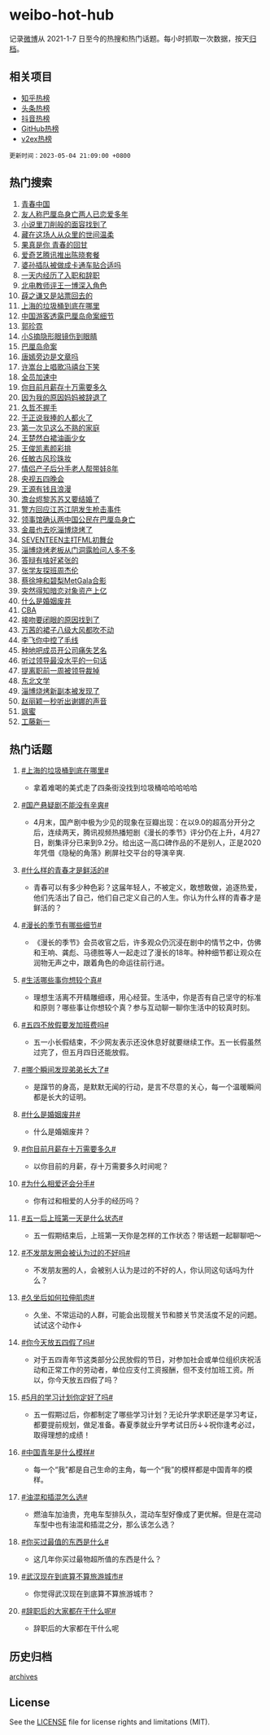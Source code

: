 # weibo-hot-hub

记录[微博](https://www.weibo.com)从 2021-1-7 日至今的热搜和热门话题。每小时抓取一次数据，按天[归档](archives)。

## 相关项目

- [知乎热榜](https://github.com/lonnyzhang423/zhihu-hot-hub)
- [头条热榜](https://github.com/lonnyzhang423/toutiao-hot-hub)
- [抖音热榜](https://github.com/lonnyzhang423/douyin-hot-hub)
- [GitHub热榜](https://github.com/lonnyzhang423/github-hot-hub)
- [v2ex热榜](https://github.com/lonnyzhang423/v2ex-hot-hub)


`更新时间：2023-05-04 21:09:00 +0800`

## 热门搜索

1. [青春中国](https://m.weibo.cn/search?containerid=100103type%3D1%26t%3D10%26q%3D%23%E9%9D%92%E6%98%A5%E4%B8%AD%E5%9B%BD%23&stream_entry_id=51&isnewpage=1&extparam=seat%3D1%26pos%3D0%26dgr%3D0%26filter_type%3Drealtimehot%26stream_entry_id%3D51%26c_type%3D51%26cate%3D10103%26display_time%3D1683205737%26pre_seqid%3D1683205737702032420119&luicode=10000011&lfid=106003type%253D25%2526t%253D3%2526disable_hot%253D1%2526filter_type%253Drealtimehot)
1. [友人称巴厘岛身亡两人已恋爱多年](https://m.weibo.cn/search?containerid=100103type%3D1%26t%3D10%26q%3D%23%E5%8F%8B%E4%BA%BA%E7%A7%B0%E5%B7%B4%E5%8E%98%E5%B2%9B%E8%BA%AB%E4%BA%A1%E4%B8%A4%E4%BA%BA%E5%B7%B2%E6%81%8B%E7%88%B1%E5%A4%9A%E5%B9%B4%23&stream_entry_id=31&isnewpage=1&extparam=seat%3D1%26c_type%3D31%26band_rank%3D1%26lcate%3D5001%26cate%3D5001%26flag%3D1%26realpos%3D1%26q%3D%2523%25E5%258F%258B%25E4%25BA%25BA%25E7%25A7%25B0%25E5%25B7%25B4%25E5%258E%2598%25E5%25B2%259B%25E8%25BA%25AB%25E4%25BA%25A1%25E4%25B8%25A4%25E4%25BA%25BA%25E5%25B7%25B2%25E6%2581%258B%25E7%2588%25B1%25E5%25A4%259A%25E5%25B9%25B4%2523%26dgr%3D0%26filter_type%3Drealtimehot%26stream_entry_id%3D31%26pos%3D0%26display_time%3D1683205737%26pre_seqid%3D1683205737702032420119&luicode=10000011&lfid=106003type%253D25%2526t%253D3%2526disable_hot%253D1%2526filter_type%253Drealtimehot)
1. [小说里刀削般的面容找到了](https://m.weibo.cn/search?containerid=100103type%3D1%26t%3D10%26q%3D%23%E5%B0%8F%E8%AF%B4%E9%87%8C%E5%88%80%E5%89%8A%E8%88%AC%E7%9A%84%E9%9D%A2%E5%AE%B9%E6%89%BE%E5%88%B0%E4%BA%86%23&stream_entry_id=31&isnewpage=1&extparam=seat%3D1%26c_type%3D31%26band_rank%3D2%26lcate%3D5001%26cate%3D5001%26flag%3D2%26realpos%3D2%26q%3D%2523%25E5%25B0%258F%25E8%25AF%25B4%25E9%2587%258C%25E5%2588%2580%25E5%2589%258A%25E8%2588%25AC%25E7%259A%2584%25E9%259D%25A2%25E5%25AE%25B9%25E6%2589%25BE%25E5%2588%25B0%25E4%25BA%2586%2523%26dgr%3D0%26filter_type%3Drealtimehot%26stream_entry_id%3D31%26pos%3D1%26display_time%3D1683205737%26pre_seqid%3D1683205737702032420119&luicode=10000011&lfid=106003type%253D25%2526t%253D3%2526disable_hot%253D1%2526filter_type%253Drealtimehot)
1. [藏在这场人从众里的世间温柔](https://m.weibo.cn/search?containerid=100103type%3D1%26t%3D10%26q%3D%23%E8%97%8F%E5%9C%A8%E8%BF%99%E5%9C%BA%E4%BA%BA%E4%BB%8E%E4%BC%97%E9%87%8C%E7%9A%84%E4%B8%96%E9%97%B4%E6%B8%A9%E6%9F%94%23&stream_entry_id=31&isnewpage=1&extparam=seat%3D1%26c_type%3D31%26band_rank%3D3%26lcate%3D5001%26cate%3D5001%26flag%3D1%26realpos%3D3%26q%3D%2523%25E8%2597%258F%25E5%259C%25A8%25E8%25BF%2599%25E5%259C%25BA%25E4%25BA%25BA%25E4%25BB%258E%25E4%25BC%2597%25E9%2587%258C%25E7%259A%2584%25E4%25B8%2596%25E9%2597%25B4%25E6%25B8%25A9%25E6%259F%2594%2523%26dgr%3D0%26filter_type%3Drealtimehot%26stream_entry_id%3D31%26pos%3D2%26display_time%3D1683205737%26pre_seqid%3D1683205737702032420119&luicode=10000011&lfid=106003type%253D25%2526t%253D3%2526disable_hot%253D1%2526filter_type%253Drealtimehot)
1. [果真是你 青春的回甘](https://m.weibo.cn/search?containerid=100103type%3D1%26t%3D10%26q%3D%23%E6%9E%9C%E7%9C%9F%E6%98%AF%E4%BD%A0+%E9%9D%92%E6%98%A5%E7%9A%84%E5%9B%9E%E7%94%98%23&stream_entry_id=31&isnewpage=1&extparam=seat%3D1%26c_type%3D31%26band_rank%3D4%26lcate%3D5001%26cate%3D5001%26topic_ad%3D1%26adid%3D188211%26q%3D%2523%25E6%259E%259C%25E7%259C%259F%25E6%2598%25AF%25E4%25BD%25A0%2520%25E9%259D%2592%25E6%2598%25A5%25E7%259A%2584%25E5%259B%259E%25E7%2594%2598%2523%26dgr%3D0%26filter_type%3Drealtimehot%26stream_entry_id%3D31%26pos%3D3%26display_time%3D1683205737%26pre_seqid%3D1683205737702032420119&luicode=10000011&lfid=106003type%253D25%2526t%253D3%2526disable_hot%253D1%2526filter_type%253Drealtimehot)
1. [爱奇艺腾讯推出陈晓套餐](https://m.weibo.cn/search?containerid=100103type%3D1%26t%3D10%26q%3D%23%E7%88%B1%E5%A5%87%E8%89%BA%E8%85%BE%E8%AE%AF%E6%8E%A8%E5%87%BA%E9%99%88%E6%99%93%E5%A5%97%E9%A4%90%23&stream_entry_id=31&isnewpage=1&extparam=seat%3D1%26c_type%3D31%26band_rank%3D4%26lcate%3D5001%26cate%3D5001%26flag%3D1%26realpos%3D4%26q%3D%2523%25E7%2588%25B1%25E5%25A5%2587%25E8%2589%25BA%25E8%2585%25BE%25E8%25AE%25AF%25E6%258E%25A8%25E5%2587%25BA%25E9%2599%2588%25E6%2599%2593%25E5%25A5%2597%25E9%25A4%2590%2523%26dgr%3D0%26filter_type%3Drealtimehot%26stream_entry_id%3D31%26pos%3D4%26display_time%3D1683205737%26pre_seqid%3D1683205737702032420119&luicode=10000011&lfid=106003type%253D25%2526t%253D3%2526disable_hot%253D1%2526filter_type%253Drealtimehot)
1. [婆孙插队被做成卡通车贴合适吗](https://m.weibo.cn/search?containerid=100103type%3D1%26t%3D10%26q%3D%23%E5%A9%86%E5%AD%99%E6%8F%92%E9%98%9F%E8%A2%AB%E5%81%9A%E6%88%90%E5%8D%A1%E9%80%9A%E8%BD%A6%E8%B4%B4%E5%90%88%E9%80%82%E5%90%97%23&stream_entry_id=31&isnewpage=1&extparam=seat%3D1%26c_type%3D31%26band_rank%3D5%26lcate%3D5001%26cate%3D5001%26flag%3D1%26realpos%3D5%26q%3D%2523%25E5%25A9%2586%25E5%25AD%2599%25E6%258F%2592%25E9%2598%259F%25E8%25A2%25AB%25E5%2581%259A%25E6%2588%2590%25E5%258D%25A1%25E9%2580%259A%25E8%25BD%25A6%25E8%25B4%25B4%25E5%2590%2588%25E9%2580%2582%25E5%2590%2597%2523%26dgr%3D0%26filter_type%3Drealtimehot%26stream_entry_id%3D31%26pos%3D5%26display_time%3D1683205737%26pre_seqid%3D1683205737702032420119&luicode=10000011&lfid=106003type%253D25%2526t%253D3%2526disable_hot%253D1%2526filter_type%253Drealtimehot)
1. [一天内经历了入职和辞职](https://m.weibo.cn/search?containerid=100103type%3D1%26t%3D10%26q%3D%23%E4%B8%80%E5%A4%A9%E5%86%85%E7%BB%8F%E5%8E%86%E4%BA%86%E5%85%A5%E8%81%8C%E5%92%8C%E8%BE%9E%E8%81%8C%23&stream_entry_id=31&isnewpage=1&extparam=seat%3D1%26c_type%3D31%26band_rank%3D6%26lcate%3D5001%26cate%3D5001%26flag%3D1%26realpos%3D6%26q%3D%2523%25E4%25B8%2580%25E5%25A4%25A9%25E5%2586%2585%25E7%25BB%258F%25E5%258E%2586%25E4%25BA%2586%25E5%2585%25A5%25E8%2581%258C%25E5%2592%258C%25E8%25BE%259E%25E8%2581%258C%2523%26dgr%3D0%26filter_type%3Drealtimehot%26stream_entry_id%3D31%26pos%3D6%26display_time%3D1683205737%26pre_seqid%3D1683205737702032420119&luicode=10000011&lfid=106003type%253D25%2526t%253D3%2526disable_hot%253D1%2526filter_type%253Drealtimehot)
1. [北电教师评王一博深入角色](https://m.weibo.cn/search?containerid=100103type%3D1%26t%3D10%26q%3D%23%E5%8C%97%E7%94%B5%E6%95%99%E5%B8%88%E8%AF%84%E7%8E%8B%E4%B8%80%E5%8D%9A%E6%B7%B1%E5%85%A5%E8%A7%92%E8%89%B2%23&stream_entry_id=31&isnewpage=1&extparam=seat%3D1%26c_type%3D31%26band_rank%3D7%26lcate%3D5001%26cate%3D5001%26flag%3D0%26realpos%3D7%26q%3D%2523%25E5%258C%2597%25E7%2594%25B5%25E6%2595%2599%25E5%25B8%2588%25E8%25AF%2584%25E7%258E%258B%25E4%25B8%2580%25E5%258D%259A%25E6%25B7%25B1%25E5%2585%25A5%25E8%25A7%2592%25E8%2589%25B2%2523%26dgr%3D0%26filter_type%3Drealtimehot%26stream_entry_id%3D31%26pos%3D7%26display_time%3D1683205737%26pre_seqid%3D1683205737702032420119&luicode=10000011&lfid=106003type%253D25%2526t%253D3%2526disable_hot%253D1%2526filter_type%253Drealtimehot)
1. [薛之谦又是站票回去的](https://m.weibo.cn/search?containerid=100103type%3D1%26t%3D10%26q%3D%23%E8%96%9B%E4%B9%8B%E8%B0%A6%E5%8F%88%E6%98%AF%E7%AB%99%E7%A5%A8%E5%9B%9E%E5%8E%BB%E7%9A%84%23&stream_entry_id=31&isnewpage=1&extparam=seat%3D1%26c_type%3D31%26band_rank%3D8%26lcate%3D5001%26cate%3D5001%26flag%3D1%26realpos%3D8%26q%3D%2523%25E8%2596%259B%25E4%25B9%258B%25E8%25B0%25A6%25E5%258F%2588%25E6%2598%25AF%25E7%25AB%2599%25E7%25A5%25A8%25E5%259B%259E%25E5%258E%25BB%25E7%259A%2584%2523%26dgr%3D0%26filter_type%3Drealtimehot%26stream_entry_id%3D31%26pos%3D8%26display_time%3D1683205737%26pre_seqid%3D1683205737702032420119&luicode=10000011&lfid=106003type%253D25%2526t%253D3%2526disable_hot%253D1%2526filter_type%253Drealtimehot)
1. [上海的垃圾桶到底在哪里](https://m.weibo.cn/search?containerid=100103type%3D1%26t%3D10%26q%3D%23%E4%B8%8A%E6%B5%B7%E7%9A%84%E5%9E%83%E5%9C%BE%E6%A1%B6%E5%88%B0%E5%BA%95%E5%9C%A8%E5%93%AA%E9%87%8C%23&stream_entry_id=31&isnewpage=1&extparam=seat%3D1%26c_type%3D31%26band_rank%3D9%26lcate%3D5001%26cate%3D5001%26flag%3D0%26realpos%3D9%26q%3D%2523%25E4%25B8%258A%25E6%25B5%25B7%25E7%259A%2584%25E5%259E%2583%25E5%259C%25BE%25E6%25A1%25B6%25E5%2588%25B0%25E5%25BA%2595%25E5%259C%25A8%25E5%2593%25AA%25E9%2587%258C%2523%26dgr%3D0%26filter_type%3Drealtimehot%26stream_entry_id%3D31%26pos%3D9%26display_time%3D1683205737%26pre_seqid%3D1683205737702032420119&luicode=10000011&lfid=106003type%253D25%2526t%253D3%2526disable_hot%253D1%2526filter_type%253Drealtimehot)
1. [中国游客透露巴厘岛命案细节](https://m.weibo.cn/search?containerid=100103type%3D1%26t%3D10%26q%3D%23%E4%B8%AD%E5%9B%BD%E6%B8%B8%E5%AE%A2%E9%80%8F%E9%9C%B2%E5%B7%B4%E5%8E%98%E5%B2%9B%E5%91%BD%E6%A1%88%E7%BB%86%E8%8A%82%23&stream_entry_id=31&isnewpage=1&extparam=seat%3D1%26c_type%3D31%26band_rank%3D10%26lcate%3D5001%26cate%3D5001%26flag%3D0%26realpos%3D10%26q%3D%2523%25E4%25B8%25AD%25E5%259B%25BD%25E6%25B8%25B8%25E5%25AE%25A2%25E9%2580%258F%25E9%259C%25B2%25E5%25B7%25B4%25E5%258E%2598%25E5%25B2%259B%25E5%2591%25BD%25E6%25A1%2588%25E7%25BB%2586%25E8%258A%2582%2523%26dgr%3D0%26filter_type%3Drealtimehot%26stream_entry_id%3D31%26pos%3D10%26display_time%3D1683205737%26pre_seqid%3D1683205737702032420119&luicode=10000011&lfid=106003type%253D25%2526t%253D3%2526disable_hot%253D1%2526filter_type%253Drealtimehot)
1. [郭珍霓](https://m.weibo.cn/search?containerid=100103type%3D1%26t%3D10%26q%3D%E9%83%AD%E7%8F%8D%E9%9C%93&stream_entry_id=31&isnewpage=1&extparam=seat%3D1%26c_type%3D31%26band_rank%3D11%26lcate%3D5001%26cate%3D5001%26flag%3D2%26realpos%3D11%26q%3D%25E9%2583%25AD%25E7%258F%258D%25E9%259C%2593%26dgr%3D0%26filter_type%3Drealtimehot%26stream_entry_id%3D31%26pos%3D11%26display_time%3D1683205737%26pre_seqid%3D1683205737702032420119&luicode=10000011&lfid=106003type%253D25%2526t%253D3%2526disable_hot%253D1%2526filter_type%253Drealtimehot)
1. [小S摘隐形眼镜伤到眼睛](https://m.weibo.cn/search?containerid=100103type%3D1%26t%3D10%26q%3D%23%E5%B0%8FS%E6%91%98%E9%9A%90%E5%BD%A2%E7%9C%BC%E9%95%9C%E4%BC%A4%E5%88%B0%E7%9C%BC%E7%9D%9B%23&stream_entry_id=31&isnewpage=1&extparam=seat%3D1%26c_type%3D31%26band_rank%3D12%26lcate%3D5001%26cate%3D5001%26flag%3D2%26realpos%3D12%26q%3D%2523%25E5%25B0%258FS%25E6%2591%2598%25E9%259A%2590%25E5%25BD%25A2%25E7%259C%25BC%25E9%2595%259C%25E4%25BC%25A4%25E5%2588%25B0%25E7%259C%25BC%25E7%259D%259B%2523%26dgr%3D0%26filter_type%3Drealtimehot%26stream_entry_id%3D31%26pos%3D12%26display_time%3D1683205737%26pre_seqid%3D1683205737702032420119&luicode=10000011&lfid=106003type%253D25%2526t%253D3%2526disable_hot%253D1%2526filter_type%253Drealtimehot)
1. [巴厘岛命案](https://m.weibo.cn/search?containerid=100103type%3D1%26t%3D10%26q%3D%E5%B7%B4%E5%8E%98%E5%B2%9B%E5%91%BD%E6%A1%88&stream_entry_id=31&isnewpage=1&extparam=seat%3D1%26c_type%3D31%26band_rank%3D13%26lcate%3D5001%26cate%3D5001%26flag%3D2%26realpos%3D13%26q%3D%25E5%25B7%25B4%25E5%258E%2598%25E5%25B2%259B%25E5%2591%25BD%25E6%25A1%2588%26dgr%3D0%26filter_type%3Drealtimehot%26stream_entry_id%3D31%26pos%3D13%26display_time%3D1683205737%26pre_seqid%3D1683205737702032420119&luicode=10000011&lfid=106003type%253D25%2526t%253D3%2526disable_hot%253D1%2526filter_type%253Drealtimehot)
1. [唐嫣旁边是文章吗](https://m.weibo.cn/search?containerid=100103type%3D1%26t%3D10%26q%3D%E5%94%90%E5%AB%A3%E6%97%81%E8%BE%B9%E6%98%AF%E6%96%87%E7%AB%A0%E5%90%97&stream_entry_id=31&isnewpage=1&extparam=seat%3D1%26c_type%3D31%26band_rank%3D14%26lcate%3D5001%26cate%3D5001%26flag%3D0%26realpos%3D14%26q%3D%25E5%2594%2590%25E5%25AB%25A3%25E6%2597%2581%25E8%25BE%25B9%25E6%2598%25AF%25E6%2596%2587%25E7%25AB%25A0%25E5%2590%2597%26dgr%3D0%26filter_type%3Drealtimehot%26stream_entry_id%3D31%26pos%3D14%26display_time%3D1683205737%26pre_seqid%3D1683205737702032420119&luicode=10000011&lfid=106003type%253D25%2526t%253D3%2526disable_hot%253D1%2526filter_type%253Drealtimehot)
1. [许嵩台上唱歌冯禧台下笑](https://m.weibo.cn/search?containerid=100103type%3D1%26t%3D10%26q%3D%23%E8%AE%B8%E5%B5%A9%E5%8F%B0%E4%B8%8A%E5%94%B1%E6%AD%8C%E5%86%AF%E7%A6%A7%E5%8F%B0%E4%B8%8B%E7%AC%91%23&stream_entry_id=31&isnewpage=1&extparam=seat%3D1%26c_type%3D31%26band_rank%3D15%26lcate%3D5001%26cate%3D5001%26flag%3D0%26realpos%3D15%26q%3D%2523%25E8%25AE%25B8%25E5%25B5%25A9%25E5%258F%25B0%25E4%25B8%258A%25E5%2594%25B1%25E6%25AD%258C%25E5%2586%25AF%25E7%25A6%25A7%25E5%258F%25B0%25E4%25B8%258B%25E7%25AC%2591%2523%26dgr%3D0%26filter_type%3Drealtimehot%26stream_entry_id%3D31%26pos%3D15%26display_time%3D1683205737%26pre_seqid%3D1683205737702032420119&luicode=10000011&lfid=106003type%253D25%2526t%253D3%2526disable_hot%253D1%2526filter_type%253Drealtimehot)
1. [全员加速中](https://m.weibo.cn/search?containerid=100103type%3D1%26t%3D10%26q%3D%E5%85%A8%E5%91%98%E5%8A%A0%E9%80%9F%E4%B8%AD&stream_entry_id=31&isnewpage=1&extparam=seat%3D1%26c_type%3D31%26band_rank%3D16%26lcate%3D5001%26cate%3D5001%26flag%3D0%26realpos%3D16%26q%3D%25E5%2585%25A8%25E5%2591%2598%25E5%258A%25A0%25E9%2580%259F%25E4%25B8%25AD%26dgr%3D0%26filter_type%3Drealtimehot%26stream_entry_id%3D31%26pos%3D16%26display_time%3D1683205737%26pre_seqid%3D1683205737702032420119&luicode=10000011&lfid=106003type%253D25%2526t%253D3%2526disable_hot%253D1%2526filter_type%253Drealtimehot)
1. [你目前月薪存十万需要多久](https://m.weibo.cn/search?containerid=100103type%3D1%26t%3D10%26q%3D%23%E4%BD%A0%E7%9B%AE%E5%89%8D%E6%9C%88%E8%96%AA%E5%AD%98%E5%8D%81%E4%B8%87%E9%9C%80%E8%A6%81%E5%A4%9A%E4%B9%85%23&stream_entry_id=31&isnewpage=1&extparam=seat%3D1%26c_type%3D31%26band_rank%3D17%26lcate%3D5001%26cate%3D5001%26flag%3D1%26realpos%3D17%26q%3D%2523%25E4%25BD%25A0%25E7%259B%25AE%25E5%2589%258D%25E6%259C%2588%25E8%2596%25AA%25E5%25AD%2598%25E5%258D%2581%25E4%25B8%2587%25E9%259C%2580%25E8%25A6%2581%25E5%25A4%259A%25E4%25B9%2585%2523%26dgr%3D0%26filter_type%3Drealtimehot%26stream_entry_id%3D31%26pos%3D17%26display_time%3D1683205737%26pre_seqid%3D1683205737702032420119&luicode=10000011&lfid=106003type%253D25%2526t%253D3%2526disable_hot%253D1%2526filter_type%253Drealtimehot)
1. [因为我的原因妈妈被辞退了](https://m.weibo.cn/search?containerid=100103type%3D1%26t%3D10%26q%3D%23%E5%9B%A0%E4%B8%BA%E6%88%91%E7%9A%84%E5%8E%9F%E5%9B%A0%E5%A6%88%E5%A6%88%E8%A2%AB%E8%BE%9E%E9%80%80%E4%BA%86%23&stream_entry_id=31&isnewpage=1&extparam=seat%3D1%26c_type%3D31%26band_rank%3D18%26lcate%3D5001%26cate%3D5001%26flag%3D0%26realpos%3D18%26q%3D%2523%25E5%259B%25A0%25E4%25B8%25BA%25E6%2588%2591%25E7%259A%2584%25E5%258E%259F%25E5%259B%25A0%25E5%25A6%2588%25E5%25A6%2588%25E8%25A2%25AB%25E8%25BE%259E%25E9%2580%2580%25E4%25BA%2586%2523%26dgr%3D0%26filter_type%3Drealtimehot%26stream_entry_id%3D31%26pos%3D18%26display_time%3D1683205737%26pre_seqid%3D1683205737702032420119&luicode=10000011&lfid=106003type%253D25%2526t%253D3%2526disable_hot%253D1%2526filter_type%253Drealtimehot)
1. [久哲不握手](https://m.weibo.cn/search?containerid=100103type%3D1%26t%3D10%26q%3D%E4%B9%85%E5%93%B2%E4%B8%8D%E6%8F%A1%E6%89%8B&stream_entry_id=31&isnewpage=1&extparam=seat%3D1%26c_type%3D31%26band_rank%3D19%26lcate%3D5001%26cate%3D5001%26flag%3D1%26realpos%3D19%26q%3D%25E4%25B9%2585%25E5%2593%25B2%25E4%25B8%258D%25E6%258F%25A1%25E6%2589%258B%26dgr%3D0%26filter_type%3Drealtimehot%26stream_entry_id%3D31%26pos%3D19%26display_time%3D1683205737%26pre_seqid%3D1683205737702032420119&luicode=10000011&lfid=106003type%253D25%2526t%253D3%2526disable_hot%253D1%2526filter_type%253Drealtimehot)
1. [于正说我捧的人都火了](https://m.weibo.cn/search?containerid=100103type%3D1%26t%3D10%26q%3D%23%E4%BA%8E%E6%AD%A3%E8%AF%B4%E6%88%91%E6%8D%A7%E7%9A%84%E4%BA%BA%E9%83%BD%E7%81%AB%E4%BA%86%23&stream_entry_id=31&isnewpage=1&extparam=seat%3D1%26c_type%3D31%26band_rank%3D20%26lcate%3D5001%26cate%3D5001%26flag%3D0%26realpos%3D20%26q%3D%2523%25E4%25BA%258E%25E6%25AD%25A3%25E8%25AF%25B4%25E6%2588%2591%25E6%258D%25A7%25E7%259A%2584%25E4%25BA%25BA%25E9%2583%25BD%25E7%2581%25AB%25E4%25BA%2586%2523%26dgr%3D0%26filter_type%3Drealtimehot%26stream_entry_id%3D31%26pos%3D20%26display_time%3D1683205737%26pre_seqid%3D1683205737702032420119&luicode=10000011&lfid=106003type%253D25%2526t%253D3%2526disable_hot%253D1%2526filter_type%253Drealtimehot)
1. [第一次见这么不熟的家庭](https://m.weibo.cn/search?containerid=100103type%3D1%26t%3D10%26q%3D%23%E7%AC%AC%E4%B8%80%E6%AC%A1%E8%A7%81%E8%BF%99%E4%B9%88%E4%B8%8D%E7%86%9F%E7%9A%84%E5%AE%B6%E5%BA%AD%23&stream_entry_id=31&isnewpage=1&extparam=seat%3D1%26c_type%3D31%26band_rank%3D21%26lcate%3D5001%26cate%3D5001%26flag%3D1%26realpos%3D21%26q%3D%2523%25E7%25AC%25AC%25E4%25B8%2580%25E6%25AC%25A1%25E8%25A7%2581%25E8%25BF%2599%25E4%25B9%2588%25E4%25B8%258D%25E7%2586%259F%25E7%259A%2584%25E5%25AE%25B6%25E5%25BA%25AD%2523%26dgr%3D0%26filter_type%3Drealtimehot%26stream_entry_id%3D31%26pos%3D21%26display_time%3D1683205737%26pre_seqid%3D1683205737702032420119&luicode=10000011&lfid=106003type%253D25%2526t%253D3%2526disable_hot%253D1%2526filter_type%253Drealtimehot)
1. [王楚然白裙油画少女](https://m.weibo.cn/search?containerid=100103type%3D1%26t%3D10%26q%3D%23%E7%8E%8B%E6%A5%9A%E7%84%B6%E7%99%BD%E8%A3%99%E6%B2%B9%E7%94%BB%E5%B0%91%E5%A5%B3%23&stream_entry_id=31&isnewpage=1&extparam=seat%3D1%26c_type%3D31%26band_rank%3D22%26lcate%3D5001%26cate%3D5001%26flag%3D1%26realpos%3D22%26q%3D%2523%25E7%258E%258B%25E6%25A5%259A%25E7%2584%25B6%25E7%2599%25BD%25E8%25A3%2599%25E6%25B2%25B9%25E7%2594%25BB%25E5%25B0%2591%25E5%25A5%25B3%2523%26dgr%3D0%26filter_type%3Drealtimehot%26stream_entry_id%3D31%26pos%3D22%26display_time%3D1683205737%26pre_seqid%3D1683205737702032420119&luicode=10000011&lfid=106003type%253D25%2526t%253D3%2526disable_hot%253D1%2526filter_type%253Drealtimehot)
1. [王俊凯素颜彩排](https://m.weibo.cn/search?containerid=100103type%3D1%26t%3D10%26q%3D%E7%8E%8B%E4%BF%8A%E5%87%AF%E7%B4%A0%E9%A2%9C%E5%BD%A9%E6%8E%92&stream_entry_id=31&isnewpage=1&extparam=seat%3D1%26c_type%3D31%26band_rank%3D23%26lcate%3D5001%26cate%3D5001%26flag%3D0%26realpos%3D23%26q%3D%25E7%258E%258B%25E4%25BF%258A%25E5%2587%25AF%25E7%25B4%25A0%25E9%25A2%259C%25E5%25BD%25A9%25E6%258E%2592%26dgr%3D0%26filter_type%3Drealtimehot%26stream_entry_id%3D31%26pos%3D23%26display_time%3D1683205737%26pre_seqid%3D1683205737702032420119&luicode=10000011&lfid=106003type%253D25%2526t%253D3%2526disable_hot%253D1%2526filter_type%253Drealtimehot)
1. [任敏古风珍珠妆](https://m.weibo.cn/search?containerid=100103type%3D1%26t%3D10%26q%3D%23%E4%BB%BB%E6%95%8F%E5%8F%A4%E9%A3%8E%E7%8F%8D%E7%8F%A0%E5%A6%86%23&stream_entry_id=31&isnewpage=1&extparam=seat%3D1%26c_type%3D31%26band_rank%3D24%26lcate%3D5001%26cate%3D5001%26flag%3D1%26realpos%3D24%26q%3D%2523%25E4%25BB%25BB%25E6%2595%258F%25E5%258F%25A4%25E9%25A3%258E%25E7%258F%258D%25E7%258F%25A0%25E5%25A6%2586%2523%26dgr%3D0%26filter_type%3Drealtimehot%26stream_entry_id%3D31%26pos%3D24%26display_time%3D1683205737%26pre_seqid%3D1683205737702032420119&luicode=10000011&lfid=106003type%253D25%2526t%253D3%2526disable_hot%253D1%2526filter_type%253Drealtimehot)
1. [情侣产子后分手老人帮带娃8年](https://m.weibo.cn/search?containerid=100103type%3D1%26t%3D10%26q%3D%23%E6%83%85%E4%BE%A3%E4%BA%A7%E5%AD%90%E5%90%8E%E5%88%86%E6%89%8B%E8%80%81%E4%BA%BA%E5%B8%AE%E5%B8%A6%E5%A8%838%E5%B9%B4%23&stream_entry_id=31&isnewpage=1&extparam=seat%3D1%26c_type%3D31%26band_rank%3D25%26lcate%3D5001%26cate%3D5001%26flag%3D0%26realpos%3D25%26q%3D%2523%25E6%2583%2585%25E4%25BE%25A3%25E4%25BA%25A7%25E5%25AD%2590%25E5%2590%258E%25E5%2588%2586%25E6%2589%258B%25E8%2580%2581%25E4%25BA%25BA%25E5%25B8%25AE%25E5%25B8%25A6%25E5%25A8%25838%25E5%25B9%25B4%2523%26dgr%3D0%26filter_type%3Drealtimehot%26stream_entry_id%3D31%26pos%3D25%26display_time%3D1683205737%26pre_seqid%3D1683205737702032420119&luicode=10000011&lfid=106003type%253D25%2526t%253D3%2526disable_hot%253D1%2526filter_type%253Drealtimehot)
1. [央视五四晚会](https://m.weibo.cn/search?containerid=100103type%3D1%26t%3D10%26q%3D%E5%A4%AE%E8%A7%86%E4%BA%94%E5%9B%9B%E6%99%9A%E4%BC%9A&stream_entry_id=31&isnewpage=1&extparam=seat%3D1%26c_type%3D31%26band_rank%3D26%26lcate%3D5001%26cate%3D5001%26flag%3D1%26realpos%3D26%26q%3D%25E5%25A4%25AE%25E8%25A7%2586%25E4%25BA%2594%25E5%259B%259B%25E6%2599%259A%25E4%25BC%259A%26dgr%3D0%26filter_type%3Drealtimehot%26stream_entry_id%3D31%26pos%3D26%26display_time%3D1683205737%26pre_seqid%3D1683205737702032420119&luicode=10000011&lfid=106003type%253D25%2526t%253D3%2526disable_hot%253D1%2526filter_type%253Drealtimehot)
1. [王源有钱且浪漫](https://m.weibo.cn/search?containerid=100103type%3D1%26t%3D10%26q%3D%23%E7%8E%8B%E6%BA%90%E6%9C%89%E9%92%B1%E4%B8%94%E6%B5%AA%E6%BC%AB%23&stream_entry_id=31&isnewpage=1&extparam=seat%3D1%26c_type%3D31%26band_rank%3D27%26lcate%3D5001%26cate%3D5001%26flag%3D0%26realpos%3D27%26q%3D%2523%25E7%258E%258B%25E6%25BA%2590%25E6%259C%2589%25E9%2592%25B1%25E4%25B8%2594%25E6%25B5%25AA%25E6%25BC%25AB%2523%26dgr%3D0%26filter_type%3Drealtimehot%26stream_entry_id%3D31%26pos%3D27%26display_time%3D1683205737%26pre_seqid%3D1683205737702032420119&luicode=10000011&lfid=106003type%253D25%2526t%253D3%2526disable_hot%253D1%2526filter_type%253Drealtimehot)
1. [澹台烬黎苏苏又要结婚了](https://m.weibo.cn/search?containerid=100103type%3D1%26t%3D10%26q%3D%23%E6%BE%B9%E5%8F%B0%E7%83%AC%E9%BB%8E%E8%8B%8F%E8%8B%8F%E5%8F%88%E8%A6%81%E7%BB%93%E5%A9%9A%E4%BA%86%23&stream_entry_id=31&isnewpage=1&extparam=seat%3D1%26c_type%3D31%26band_rank%3D28%26lcate%3D5001%26cate%3D5001%26flag%3D0%26realpos%3D28%26q%3D%2523%25E6%25BE%25B9%25E5%258F%25B0%25E7%2583%25AC%25E9%25BB%258E%25E8%258B%258F%25E8%258B%258F%25E5%258F%2588%25E8%25A6%2581%25E7%25BB%2593%25E5%25A9%259A%25E4%25BA%2586%2523%26dgr%3D0%26filter_type%3Drealtimehot%26stream_entry_id%3D31%26pos%3D28%26display_time%3D1683205737%26pre_seqid%3D1683205737702032420119&luicode=10000011&lfid=106003type%253D25%2526t%253D3%2526disable_hot%253D1%2526filter_type%253Drealtimehot)
1. [警方回应江苏江阴发生枪击事件](https://m.weibo.cn/search?containerid=100103type%3D1%26t%3D10%26q%3D%23%E8%AD%A6%E6%96%B9%E5%9B%9E%E5%BA%94%E6%B1%9F%E8%8B%8F%E6%B1%9F%E9%98%B4%E5%8F%91%E7%94%9F%E6%9E%AA%E5%87%BB%E4%BA%8B%E4%BB%B6%23&stream_entry_id=31&isnewpage=1&extparam=seat%3D1%26c_type%3D31%26band_rank%3D29%26lcate%3D5001%26cate%3D5001%26flag%3D0%26realpos%3D29%26q%3D%2523%25E8%25AD%25A6%25E6%2596%25B9%25E5%259B%259E%25E5%25BA%2594%25E6%25B1%259F%25E8%258B%258F%25E6%25B1%259F%25E9%2598%25B4%25E5%258F%2591%25E7%2594%259F%25E6%259E%25AA%25E5%2587%25BB%25E4%25BA%258B%25E4%25BB%25B6%2523%26dgr%3D0%26filter_type%3Drealtimehot%26stream_entry_id%3D31%26pos%3D29%26display_time%3D1683205737%26pre_seqid%3D1683205737702032420119&luicode=10000011&lfid=106003type%253D25%2526t%253D3%2526disable_hot%253D1%2526filter_type%253Drealtimehot)
1. [领事馆确认两中国公民在巴厘岛身亡](https://m.weibo.cn/search?containerid=100103type%3D1%26t%3D10%26q%3D%23%E9%A2%86%E4%BA%8B%E9%A6%86%E7%A1%AE%E8%AE%A4%E4%B8%A4%E4%B8%AD%E5%9B%BD%E5%85%AC%E6%B0%91%E5%9C%A8%E5%B7%B4%E5%8E%98%E5%B2%9B%E8%BA%AB%E4%BA%A1%23&stream_entry_id=31&isnewpage=1&extparam=seat%3D1%26c_type%3D31%26band_rank%3D30%26lcate%3D5001%26cate%3D5001%26flag%3D0%26realpos%3D30%26q%3D%2523%25E9%25A2%2586%25E4%25BA%258B%25E9%25A6%2586%25E7%25A1%25AE%25E8%25AE%25A4%25E4%25B8%25A4%25E4%25B8%25AD%25E5%259B%25BD%25E5%2585%25AC%25E6%25B0%2591%25E5%259C%25A8%25E5%25B7%25B4%25E5%258E%2598%25E5%25B2%259B%25E8%25BA%25AB%25E4%25BA%25A1%2523%26dgr%3D0%26filter_type%3Drealtimehot%26stream_entry_id%3D31%26pos%3D30%26display_time%3D1683205737%26pre_seqid%3D1683205737702032420119&luicode=10000011&lfid=106003type%253D25%2526t%253D3%2526disable_hot%253D1%2526filter_type%253Drealtimehot)
1. [金晨也去吃淄博烧烤了](https://m.weibo.cn/search?containerid=100103type%3D1%26t%3D10%26q%3D%23%E9%87%91%E6%99%A8%E4%B9%9F%E5%8E%BB%E5%90%83%E6%B7%84%E5%8D%9A%E7%83%A7%E7%83%A4%E4%BA%86%23&stream_entry_id=31&isnewpage=1&extparam=seat%3D1%26c_type%3D31%26band_rank%3D31%26lcate%3D5001%26cate%3D5001%26flag%3D0%26realpos%3D31%26q%3D%2523%25E9%2587%2591%25E6%2599%25A8%25E4%25B9%259F%25E5%258E%25BB%25E5%2590%2583%25E6%25B7%2584%25E5%258D%259A%25E7%2583%25A7%25E7%2583%25A4%25E4%25BA%2586%2523%26dgr%3D0%26filter_type%3Drealtimehot%26stream_entry_id%3D31%26pos%3D31%26display_time%3D1683205737%26pre_seqid%3D1683205737702032420119&luicode=10000011&lfid=106003type%253D25%2526t%253D3%2526disable_hot%253D1%2526filter_type%253Drealtimehot)
1. [SEVENTEEN主打FML初舞台](https://m.weibo.cn/search?containerid=100103type%3D1%26t%3D10%26q%3D%23SEVENTEEN%E4%B8%BB%E6%89%93FML%E5%88%9D%E8%88%9E%E5%8F%B0%23&stream_entry_id=31&isnewpage=1&extparam=seat%3D1%26c_type%3D31%26band_rank%3D32%26lcate%3D5001%26cate%3D5001%26flag%3D1%26realpos%3D32%26q%3D%2523SEVENTEEN%25E4%25B8%25BB%25E6%2589%2593FML%25E5%2588%259D%25E8%2588%259E%25E5%258F%25B0%2523%26dgr%3D0%26filter_type%3Drealtimehot%26stream_entry_id%3D31%26pos%3D32%26display_time%3D1683205737%26pre_seqid%3D1683205737702032420119&luicode=10000011&lfid=106003type%253D25%2526t%253D3%2526disable_hot%253D1%2526filter_type%253Drealtimehot)
1. [淄博烧烤老板从门洞露脸问人多不多](https://m.weibo.cn/search?containerid=100103type%3D1%26t%3D10%26q%3D%E6%B7%84%E5%8D%9A%E7%83%A7%E7%83%A4%E8%80%81%E6%9D%BF%E4%BB%8E%E9%97%A8%E6%B4%9E%E9%9C%B2%E8%84%B8%E9%97%AE%E4%BA%BA%E5%A4%9A%E4%B8%8D%E5%A4%9A&stream_entry_id=31&isnewpage=1&extparam=seat%3D1%26c_type%3D31%26band_rank%3D33%26lcate%3D5001%26cate%3D5001%26flag%3D0%26realpos%3D33%26q%3D%25E6%25B7%2584%25E5%258D%259A%25E7%2583%25A7%25E7%2583%25A4%25E8%2580%2581%25E6%259D%25BF%25E4%25BB%258E%25E9%2597%25A8%25E6%25B4%259E%25E9%259C%25B2%25E8%2584%25B8%25E9%2597%25AE%25E4%25BA%25BA%25E5%25A4%259A%25E4%25B8%258D%25E5%25A4%259A%26dgr%3D0%26filter_type%3Drealtimehot%26stream_entry_id%3D31%26pos%3D33%26display_time%3D1683205737%26pre_seqid%3D1683205737702032420119&luicode=10000011&lfid=106003type%253D25%2526t%253D3%2526disable_hot%253D1%2526filter_type%253Drealtimehot)
1. [答辩有啥好紧张的](https://m.weibo.cn/search?containerid=100103type%3D1%26t%3D10%26q%3D%E7%AD%94%E8%BE%A9%E6%9C%89%E5%95%A5%E5%A5%BD%E7%B4%A7%E5%BC%A0%E7%9A%84&stream_entry_id=31&isnewpage=1&extparam=seat%3D1%26c_type%3D31%26band_rank%3D34%26lcate%3D5001%26cate%3D5001%26flag%3D1%26realpos%3D34%26q%3D%25E7%25AD%2594%25E8%25BE%25A9%25E6%259C%2589%25E5%2595%25A5%25E5%25A5%25BD%25E7%25B4%25A7%25E5%25BC%25A0%25E7%259A%2584%26dgr%3D0%26filter_type%3Drealtimehot%26stream_entry_id%3D31%26pos%3D34%26display_time%3D1683205737%26pre_seqid%3D1683205737702032420119&luicode=10000011&lfid=106003type%253D25%2526t%253D3%2526disable_hot%253D1%2526filter_type%253Drealtimehot)
1. [张学友探班周杰伦](https://m.weibo.cn/search?containerid=100103type%3D1%26t%3D10%26q%3D%23%E5%BC%A0%E5%AD%A6%E5%8F%8B%E6%8E%A2%E7%8F%AD%E5%91%A8%E6%9D%B0%E4%BC%A6%23&stream_entry_id=31&isnewpage=1&extparam=seat%3D1%26c_type%3D31%26band_rank%3D35%26lcate%3D5001%26cate%3D5001%26flag%3D0%26realpos%3D35%26q%3D%2523%25E5%25BC%25A0%25E5%25AD%25A6%25E5%258F%258B%25E6%258E%25A2%25E7%258F%25AD%25E5%2591%25A8%25E6%259D%25B0%25E4%25BC%25A6%2523%26dgr%3D0%26filter_type%3Drealtimehot%26stream_entry_id%3D31%26pos%3D35%26display_time%3D1683205737%26pre_seqid%3D1683205737702032420119&luicode=10000011&lfid=106003type%253D25%2526t%253D3%2526disable_hot%253D1%2526filter_type%253Drealtimehot)
1. [蔡徐坤和碧梨MetGala合影](https://m.weibo.cn/search?containerid=100103type%3D1%26t%3D10%26q%3D%23%E8%94%A1%E5%BE%90%E5%9D%A4%E5%92%8C%E7%A2%A7%E6%A2%A8MetGala%E5%90%88%E5%BD%B1%23&stream_entry_id=31&isnewpage=1&extparam=seat%3D1%26c_type%3D31%26band_rank%3D36%26lcate%3D5001%26cate%3D5001%26flag%3D1%26realpos%3D36%26q%3D%2523%25E8%2594%25A1%25E5%25BE%2590%25E5%259D%25A4%25E5%2592%258C%25E7%25A2%25A7%25E6%25A2%25A8MetGala%25E5%2590%2588%25E5%25BD%25B1%2523%26dgr%3D0%26filter_type%3Drealtimehot%26stream_entry_id%3D31%26pos%3D36%26display_time%3D1683205737%26pre_seqid%3D1683205737702032420119&luicode=10000011&lfid=106003type%253D25%2526t%253D3%2526disable_hot%253D1%2526filter_type%253Drealtimehot)
1. [突然得知暗恋对象资产上亿](https://m.weibo.cn/search?containerid=100103type%3D1%26t%3D10%26q%3D%23%E7%AA%81%E7%84%B6%E5%BE%97%E7%9F%A5%E6%9A%97%E6%81%8B%E5%AF%B9%E8%B1%A1%E8%B5%84%E4%BA%A7%E4%B8%8A%E4%BA%BF%23&stream_entry_id=31&isnewpage=1&extparam=seat%3D1%26c_type%3D31%26band_rank%3D37%26lcate%3D5001%26cate%3D5001%26flag%3D0%26realpos%3D37%26q%3D%2523%25E7%25AA%2581%25E7%2584%25B6%25E5%25BE%2597%25E7%259F%25A5%25E6%259A%2597%25E6%2581%258B%25E5%25AF%25B9%25E8%25B1%25A1%25E8%25B5%2584%25E4%25BA%25A7%25E4%25B8%258A%25E4%25BA%25BF%2523%26dgr%3D0%26filter_type%3Drealtimehot%26stream_entry_id%3D31%26pos%3D37%26display_time%3D1683205737%26pre_seqid%3D1683205737702032420119&luicode=10000011&lfid=106003type%253D25%2526t%253D3%2526disable_hot%253D1%2526filter_type%253Drealtimehot)
1. [什么是婚姻废井](https://m.weibo.cn/search?containerid=100103type%3D1%26t%3D10%26q%3D%23%E4%BB%80%E4%B9%88%E6%98%AF%E5%A9%9A%E5%A7%BB%E5%BA%9F%E4%BA%95%23&stream_entry_id=31&isnewpage=1&extparam=seat%3D1%26c_type%3D31%26band_rank%3D38%26lcate%3D5001%26cate%3D5001%26flag%3D1%26realpos%3D38%26q%3D%2523%25E4%25BB%2580%25E4%25B9%2588%25E6%2598%25AF%25E5%25A9%259A%25E5%25A7%25BB%25E5%25BA%259F%25E4%25BA%2595%2523%26dgr%3D0%26filter_type%3Drealtimehot%26stream_entry_id%3D31%26pos%3D38%26display_time%3D1683205737%26pre_seqid%3D1683205737702032420119&luicode=10000011&lfid=106003type%253D25%2526t%253D3%2526disable_hot%253D1%2526filter_type%253Drealtimehot)
1. [CBA](https://m.weibo.cn/search?containerid=100103type%3D1%26t%3D10%26q%3DCBA&stream_entry_id=31&isnewpage=1&extparam=seat%3D1%26c_type%3D31%26band_rank%3D39%26lcate%3D5001%26cate%3D5001%26flag%3D1%26realpos%3D39%26q%3DCBA%26dgr%3D0%26filter_type%3Drealtimehot%26stream_entry_id%3D31%26pos%3D39%26display_time%3D1683205737%26pre_seqid%3D1683205737702032420119&luicode=10000011&lfid=106003type%253D25%2526t%253D3%2526disable_hot%253D1%2526filter_type%253Drealtimehot)
1. [接吻要闭眼的原因找到了](https://m.weibo.cn/search?containerid=100103type%3D1%26t%3D10%26q%3D%23%E6%8E%A5%E5%90%BB%E8%A6%81%E9%97%AD%E7%9C%BC%E7%9A%84%E5%8E%9F%E5%9B%A0%E6%89%BE%E5%88%B0%E4%BA%86%23&stream_entry_id=31&isnewpage=1&extparam=seat%3D1%26c_type%3D31%26band_rank%3D40%26lcate%3D5001%26cate%3D5001%26flag%3D1%26realpos%3D40%26q%3D%2523%25E6%258E%25A5%25E5%2590%25BB%25E8%25A6%2581%25E9%2597%25AD%25E7%259C%25BC%25E7%259A%2584%25E5%258E%259F%25E5%259B%25A0%25E6%2589%25BE%25E5%2588%25B0%25E4%25BA%2586%2523%26dgr%3D0%26filter_type%3Drealtimehot%26stream_entry_id%3D31%26pos%3D40%26display_time%3D1683205737%26pre_seqid%3D1683205737702032420119&luicode=10000011&lfid=106003type%253D25%2526t%253D3%2526disable_hot%253D1%2526filter_type%253Drealtimehot)
1. [万茜的裙子八级大风都吹不动](https://m.weibo.cn/search?containerid=100103type%3D1%26t%3D10%26q%3D%23%E4%B8%87%E8%8C%9C%E7%9A%84%E8%A3%99%E5%AD%90%E5%85%AB%E7%BA%A7%E5%A4%A7%E9%A3%8E%E9%83%BD%E5%90%B9%E4%B8%8D%E5%8A%A8%23&stream_entry_id=31&isnewpage=1&extparam=seat%3D1%26c_type%3D31%26band_rank%3D41%26lcate%3D5001%26cate%3D5001%26flag%3D1%26realpos%3D41%26q%3D%2523%25E4%25B8%2587%25E8%258C%259C%25E7%259A%2584%25E8%25A3%2599%25E5%25AD%2590%25E5%2585%25AB%25E7%25BA%25A7%25E5%25A4%25A7%25E9%25A3%258E%25E9%2583%25BD%25E5%2590%25B9%25E4%25B8%258D%25E5%258A%25A8%2523%26dgr%3D0%26filter_type%3Drealtimehot%26stream_entry_id%3D31%26pos%3D41%26display_time%3D1683205737%26pre_seqid%3D1683205737702032420119&luicode=10000011&lfid=106003type%253D25%2526t%253D3%2526disable_hot%253D1%2526filter_type%253Drealtimehot)
1. [李飞你中控了毛线](https://m.weibo.cn/search?containerid=100103type%3D1%26t%3D10%26q%3D%23%E6%9D%8E%E9%A3%9E%E4%BD%A0%E4%B8%AD%E6%8E%A7%E4%BA%86%E6%AF%9B%E7%BA%BF%23&stream_entry_id=31&isnewpage=1&extparam=seat%3D1%26c_type%3D31%26band_rank%3D42%26lcate%3D5001%26cate%3D5001%26flag%3D0%26realpos%3D42%26q%3D%2523%25E6%259D%258E%25E9%25A3%259E%25E4%25BD%25A0%25E4%25B8%25AD%25E6%258E%25A7%25E4%25BA%2586%25E6%25AF%259B%25E7%25BA%25BF%2523%26dgr%3D0%26filter_type%3Drealtimehot%26stream_entry_id%3D31%26pos%3D42%26display_time%3D1683205737%26pre_seqid%3D1683205737702032420119&luicode=10000011&lfid=106003type%253D25%2526t%253D3%2526disable_hot%253D1%2526filter_type%253Drealtimehot)
1. [种地吧成员开公司痛失艺名](https://m.weibo.cn/search?containerid=100103type%3D1%26t%3D10%26q%3D%23%E7%A7%8D%E5%9C%B0%E5%90%A7%E6%88%90%E5%91%98%E5%BC%80%E5%85%AC%E5%8F%B8%E7%97%9B%E5%A4%B1%E8%89%BA%E5%90%8D%23&stream_entry_id=31&isnewpage=1&extparam=seat%3D1%26c_type%3D31%26band_rank%3D43%26lcate%3D5001%26cate%3D5001%26flag%3D0%26realpos%3D43%26q%3D%2523%25E7%25A7%258D%25E5%259C%25B0%25E5%2590%25A7%25E6%2588%2590%25E5%2591%2598%25E5%25BC%2580%25E5%2585%25AC%25E5%258F%25B8%25E7%2597%259B%25E5%25A4%25B1%25E8%2589%25BA%25E5%2590%258D%2523%26dgr%3D0%26filter_type%3Drealtimehot%26stream_entry_id%3D31%26pos%3D43%26display_time%3D1683205737%26pre_seqid%3D1683205737702032420119&luicode=10000011&lfid=106003type%253D25%2526t%253D3%2526disable_hot%253D1%2526filter_type%253Drealtimehot)
1. [听过领导最没水平的一句话](https://m.weibo.cn/search?containerid=100103type%3D1%26t%3D10%26q%3D%E5%90%AC%E8%BF%87%E9%A2%86%E5%AF%BC%E6%9C%80%E6%B2%A1%E6%B0%B4%E5%B9%B3%E7%9A%84%E4%B8%80%E5%8F%A5%E8%AF%9D&stream_entry_id=31&isnewpage=1&extparam=seat%3D1%26c_type%3D31%26band_rank%3D44%26lcate%3D5001%26cate%3D5001%26flag%3D0%26realpos%3D44%26q%3D%25E5%2590%25AC%25E8%25BF%2587%25E9%25A2%2586%25E5%25AF%25BC%25E6%259C%2580%25E6%25B2%25A1%25E6%25B0%25B4%25E5%25B9%25B3%25E7%259A%2584%25E4%25B8%2580%25E5%258F%25A5%25E8%25AF%259D%26dgr%3D0%26filter_type%3Drealtimehot%26stream_entry_id%3D31%26pos%3D44%26display_time%3D1683205737%26pre_seqid%3D1683205737702032420119&luicode=10000011&lfid=106003type%253D25%2526t%253D3%2526disable_hot%253D1%2526filter_type%253Drealtimehot)
1. [提离职前一周被领导裁掉](https://m.weibo.cn/search?containerid=100103type%3D1%26t%3D10%26q%3D%23%E6%8F%90%E7%A6%BB%E8%81%8C%E5%89%8D%E4%B8%80%E5%91%A8%E8%A2%AB%E9%A2%86%E5%AF%BC%E8%A3%81%E6%8E%89%23&stream_entry_id=31&isnewpage=1&extparam=seat%3D1%26c_type%3D31%26band_rank%3D45%26lcate%3D5001%26cate%3D5001%26flag%3D0%26realpos%3D45%26q%3D%2523%25E6%258F%2590%25E7%25A6%25BB%25E8%2581%258C%25E5%2589%258D%25E4%25B8%2580%25E5%2591%25A8%25E8%25A2%25AB%25E9%25A2%2586%25E5%25AF%25BC%25E8%25A3%2581%25E6%258E%2589%2523%26dgr%3D0%26filter_type%3Drealtimehot%26stream_entry_id%3D31%26pos%3D45%26display_time%3D1683205737%26pre_seqid%3D1683205737702032420119&luicode=10000011&lfid=106003type%253D25%2526t%253D3%2526disable_hot%253D1%2526filter_type%253Drealtimehot)
1. [东北文学](https://m.weibo.cn/search?containerid=100103type%3D1%26t%3D10%26q%3D%E4%B8%9C%E5%8C%97%E6%96%87%E5%AD%A6&stream_entry_id=31&isnewpage=1&extparam=seat%3D1%26c_type%3D31%26band_rank%3D46%26lcate%3D5001%26cate%3D5001%26flag%3D1%26realpos%3D46%26q%3D%25E4%25B8%259C%25E5%258C%2597%25E6%2596%2587%25E5%25AD%25A6%26dgr%3D0%26filter_type%3Drealtimehot%26stream_entry_id%3D31%26pos%3D46%26display_time%3D1683205737%26pre_seqid%3D1683205737702032420119&luicode=10000011&lfid=106003type%253D25%2526t%253D3%2526disable_hot%253D1%2526filter_type%253Drealtimehot)
1. [淄博烧烤新副本被发现了](https://m.weibo.cn/search?containerid=100103type%3D1%26t%3D10%26q%3D%23%E6%B7%84%E5%8D%9A%E7%83%A7%E7%83%A4%E6%96%B0%E5%89%AF%E6%9C%AC%E8%A2%AB%E5%8F%91%E7%8E%B0%E4%BA%86%23&stream_entry_id=31&isnewpage=1&extparam=seat%3D1%26c_type%3D31%26band_rank%3D47%26lcate%3D5001%26cate%3D5001%26flag%3D1%26realpos%3D47%26q%3D%2523%25E6%25B7%2584%25E5%258D%259A%25E7%2583%25A7%25E7%2583%25A4%25E6%2596%25B0%25E5%2589%25AF%25E6%259C%25AC%25E8%25A2%25AB%25E5%258F%2591%25E7%258E%25B0%25E4%25BA%2586%2523%26dgr%3D0%26filter_type%3Drealtimehot%26stream_entry_id%3D31%26pos%3D47%26display_time%3D1683205737%26pre_seqid%3D1683205737702032420119&luicode=10000011&lfid=106003type%253D25%2526t%253D3%2526disable_hot%253D1%2526filter_type%253Drealtimehot)
1. [赵丽颖一秒听出谢娜的声音](https://m.weibo.cn/search?containerid=100103type%3D1%26t%3D10%26q%3D%23%E8%B5%B5%E4%B8%BD%E9%A2%96%E4%B8%80%E7%A7%92%E5%90%AC%E5%87%BA%E8%B0%A2%E5%A8%9C%E7%9A%84%E5%A3%B0%E9%9F%B3%23&stream_entry_id=31&isnewpage=1&extparam=seat%3D1%26c_type%3D31%26band_rank%3D48%26lcate%3D5001%26cate%3D5001%26flag%3D0%26realpos%3D48%26q%3D%2523%25E8%25B5%25B5%25E4%25B8%25BD%25E9%25A2%2596%25E4%25B8%2580%25E7%25A7%2592%25E5%2590%25AC%25E5%2587%25BA%25E8%25B0%25A2%25E5%25A8%259C%25E7%259A%2584%25E5%25A3%25B0%25E9%259F%25B3%2523%26dgr%3D0%26filter_type%3Drealtimehot%26stream_entry_id%3D31%26pos%3D48%26display_time%3D1683205737%26pre_seqid%3D1683205737702032420119&luicode=10000011&lfid=106003type%253D25%2526t%253D3%2526disable_hot%253D1%2526filter_type%253Drealtimehot)
1. [飒蜜](https://m.weibo.cn/search?containerid=100103type%3D1%26t%3D10%26q%3D%E9%A3%92%E8%9C%9C&stream_entry_id=31&isnewpage=1&extparam=seat%3D1%26c_type%3D31%26band_rank%3D49%26lcate%3D5001%26cate%3D5001%26flag%3D1%26realpos%3D49%26q%3D%25E9%25A3%2592%25E8%259C%259C%26dgr%3D0%26filter_type%3Drealtimehot%26stream_entry_id%3D31%26pos%3D49%26display_time%3D1683205737%26pre_seqid%3D1683205737702032420119&luicode=10000011&lfid=106003type%253D25%2526t%253D3%2526disable_hot%253D1%2526filter_type%253Drealtimehot)
1. [工藤新一](https://m.weibo.cn/search?containerid=100103type%3D1%26t%3D10%26q%3D%23%E5%B7%A5%E8%97%A4%E6%96%B0%E4%B8%80%23&stream_entry_id=31&isnewpage=1&extparam=seat%3D1%26c_type%3D31%26band_rank%3D50%26lcate%3D5001%26cate%3D5001%26flag%3D0%26realpos%3D50%26q%3D%2523%25E5%25B7%25A5%25E8%2597%25A4%25E6%2596%25B0%25E4%25B8%2580%2523%26dgr%3D0%26filter_type%3Drealtimehot%26stream_entry_id%3D31%26pos%3D50%26display_time%3D1683205737%26pre_seqid%3D1683205737702032420119&luicode=10000011&lfid=106003type%253D25%2526t%253D3%2526disable_hot%253D1%2526filter_type%253Drealtimehot)

## 热门话题

1. [#上海的垃圾桶到底在哪里#](https://m.weibo.cn/search?containerid=231522type%3D1%26t%3D10%26q%3D%23%E4%B8%8A%E6%B5%B7%E7%9A%84%E5%9E%83%E5%9C%BE%E6%A1%B6%E5%88%B0%E5%BA%95%E5%9C%A8%E5%93%AA%E9%87%8C%23&stream_entry_id=128&isnewpage=1&extparam=seat%3D1%26c_type%3D128%26pos%3D1-0-0%26dgr%3D0%26cate%3D5004%26unitid%3D1683188210434%26lcate%3D5004%26display_time%3D1683205740%26pre_seqid%3D168320574041501969819&luicode=10000011&lfid=231648_-_4)
    - 拿着难喝的美式走了四条街没找到垃圾桶哈哈哈哈哈

1. [#国产悬疑剧不能没有辛爽#](https://m.weibo.cn/search?containerid=231522type%3D1%26t%3D10%26q%3D%23%E5%9B%BD%E4%BA%A7%E6%82%AC%E7%96%91%E5%89%A7%E4%B8%8D%E8%83%BD%E6%B2%A1%E6%9C%89%E8%BE%9B%E7%88%BD%23&stream_entry_id=128&isnewpage=1&extparam=seat%3D1%26c_type%3D128%26pos%3D1-0-1%26dgr%3D0%26cate%3D5004%26unitid%3D1683100890186%26lcate%3D5004%26display_time%3D1683205740%26pre_seqid%3D168320574041501969819&luicode=10000011&lfid=231648_-_4)
    - 4月末，国产剧中极为少见的现象在豆瓣出现：在以9.0的超高分开分之后，连续两天，腾讯视频热播短剧《漫长的季节》评分仍在上升，4月27日，剧集评分已来到9.2分。给出这一高口碑作品的不是别人，正是2020年凭借《隐秘的角落》刷屏社交平台的导演辛爽.

1. [#什么样的青春才是鲜活的#](https://m.weibo.cn/search?containerid=231522type%3D1%26t%3D10%26q%3D%23%E4%BB%80%E4%B9%88%E6%A0%B7%E7%9A%84%E9%9D%92%E6%98%A5%E6%89%8D%E6%98%AF%E9%B2%9C%E6%B4%BB%E7%9A%84%23&stream_entry_id=128&isnewpage=1&extparam=seat%3D1%26c_type%3D128%26pos%3D1-0-2%26dgr%3D0%26cate%3D5004%26unitid%3D1683183108398%26lcate%3D5004%26display_time%3D1683205740%26pre_seqid%3D168320574041501969819&luicode=10000011&lfid=231648_-_4)
    - 青春可以有多少种色彩？这届年轻人，不被定义，敢想敢做，追逐热爱，他们先活出了自己，他们自己定义自己的人生。你认为什么样的青春才是鲜活的？

1. [#漫长的季节有哪些细节#](https://m.weibo.cn/search?containerid=231522type%3D1%26t%3D10%26q%3D%23%E6%BC%AB%E9%95%BF%E7%9A%84%E5%AD%A3%E8%8A%82%E6%9C%89%E5%93%AA%E4%BA%9B%E7%BB%86%E8%8A%82%23&stream_entry_id=128&isnewpage=1&extparam=seat%3D1%26c_type%3D128%26pos%3D1-0-3%26dgr%3D0%26cate%3D5004%26unitid%3D1683114085446%26lcate%3D5004%26display_time%3D1683205740%26pre_seqid%3D168320574041501969819&luicode=10000011&lfid=231648_-_4)
    - 《漫长的季节》会员收官之后，许多观众仍沉浸在剧中的情节之中，仿佛和王响、龚彪、马德胜等人一起走过了漫长的18年。种种细节都让观众在润物无声之中，跟着角色的命运往前行进。

1. [#生活哪些事你想较个真#](https://m.weibo.cn/search?containerid=231522type%3D1%26t%3D10%26q%3D%23%E7%94%9F%E6%B4%BB%E5%93%AA%E4%BA%9B%E4%BA%8B%E4%BD%A0%E6%83%B3%E8%BE%83%E4%B8%AA%E7%9C%9F%23&stream_entry_id=128&isnewpage=1&extparam=seat%3D1%26c_type%3D128%26pos%3D1-0-4%26dgr%3D0%26cate%3D5004%26unitid%3D1683170807314%26lcate%3D5004%26display_time%3D1683205740%26pre_seqid%3D168320574041501969819&luicode=10000011&lfid=231648_-_4)
    - 理想生活离不开精雕细琢，用心经营。生活中，你是否有自己坚守的标准和原则？哪些事让你想较个真？参与互动聊一聊你生活中的较真时刻。

1. [#五四不放假要发加班费吗#](https://m.weibo.cn/search?containerid=231522type%3D1%26t%3D10%26q%3D%23%E4%BA%94%E5%9B%9B%E4%B8%8D%E6%94%BE%E5%81%87%E8%A6%81%E5%8F%91%E5%8A%A0%E7%8F%AD%E8%B4%B9%E5%90%97%23&stream_entry_id=128&isnewpage=1&extparam=seat%3D1%26c_type%3D128%26pos%3D1-0-5%26dgr%3D0%26cate%3D5004%26unitid%3D1683171095887%26lcate%3D5004%26display_time%3D1683205740%26pre_seqid%3D168320574041501969819&luicode=10000011&lfid=231648_-_4)
    - 五一小长假结束，不少网友表示还没休息好就要继续工作。五一长假虽然过完了，但五月四日还能放假。

1. [#哪个瞬间发现弟弟长大了#](https://m.weibo.cn/search?containerid=231522type%3D1%26t%3D10%26q%3D%23%E5%93%AA%E4%B8%AA%E7%9E%AC%E9%97%B4%E5%8F%91%E7%8E%B0%E5%BC%9F%E5%BC%9F%E9%95%BF%E5%A4%A7%E4%BA%86%23&stream_entry_id=128&isnewpage=1&extparam=seat%3D1%26c_type%3D128%26pos%3D1-0-6%26dgr%3D0%26cate%3D5004%26unitid%3D1683201723295%26lcate%3D5004%26display_time%3D1683205740%26pre_seqid%3D168320574041501969819&luicode=10000011&lfid=231648_-_4)
    - 是蹿节的身高，是默默无闻的行动，是言不尽意的关心，每一个温暖瞬间都是长大的证明。

1. [#什么是婚姻废井#](https://m.weibo.cn/search?containerid=231522type%3D1%26t%3D10%26q%3D%23%E4%BB%80%E4%B9%88%E6%98%AF%E5%A9%9A%E5%A7%BB%E5%BA%9F%E4%BA%95%23&stream_entry_id=128&isnewpage=1&extparam=seat%3D1%26c_type%3D128%26pos%3D1-0-7%26dgr%3D0%26cate%3D5004%26unitid%3D1683202657720%26lcate%3D5004%26display_time%3D1683205740%26pre_seqid%3D168320574041501969819&luicode=10000011&lfid=231648_-_4)
    - 什么是婚姻废井？

1. [#你目前月薪存十万需要多久#](https://m.weibo.cn/search?containerid=231522type%3D1%26t%3D10%26q%3D%23%E4%BD%A0%E7%9B%AE%E5%89%8D%E6%9C%88%E8%96%AA%E5%AD%98%E5%8D%81%E4%B8%87%E9%9C%80%E8%A6%81%E5%A4%9A%E4%B9%85%23&stream_entry_id=128&isnewpage=1&extparam=seat%3D1%26c_type%3D128%26pos%3D1-0-8%26dgr%3D0%26cate%3D5004%26unitid%3D1683199643447%26lcate%3D5004%26display_time%3D1683205740%26pre_seqid%3D168320574041501969819&luicode=10000011&lfid=231648_-_4)
    - 以你目前的月薪，存十万需要多久时间呢？

1. [#为什么相爱还会分手#](https://m.weibo.cn/search?containerid=231522type%3D1%26t%3D10%26q%3D%23%E4%B8%BA%E4%BB%80%E4%B9%88%E7%9B%B8%E7%88%B1%E8%BF%98%E4%BC%9A%E5%88%86%E6%89%8B%23&stream_entry_id=128&isnewpage=1&extparam=seat%3D1%26c_type%3D128%26pos%3D1-0-9%26dgr%3D0%26cate%3D5004%26unitid%3D1683154885471%26lcate%3D5004%26display_time%3D1683205740%26pre_seqid%3D168320574041501969819&luicode=10000011&lfid=231648_-_4)
    - 你有过和相爱的人分手的经历吗？

1. [#五一后上班第一天是什么状态#](https://m.weibo.cn/search?containerid=231522type%3D1%26t%3D10%26q%3D%23%E4%BA%94%E4%B8%80%E5%90%8E%E4%B8%8A%E7%8F%AD%E7%AC%AC%E4%B8%80%E5%A4%A9%E6%98%AF%E4%BB%80%E4%B9%88%E7%8A%B6%E6%80%81%23&stream_entry_id=128&isnewpage=1&extparam=seat%3D1%26c_type%3D128%26pos%3D1-0-10%26dgr%3D0%26cate%3D5004%26unitid%3D1683182815385%26lcate%3D5004%26display_time%3D1683205740%26pre_seqid%3D168320574041501969819&luicode=10000011&lfid=231648_-_4)
    - 五一假期结束后，上班第一天你是怎样的工作状态？带话题一起聊聊吧～

1. [#不发朋友圈会被认为过的不好吗#](https://m.weibo.cn/search?containerid=231522type%3D1%26t%3D10%26q%3D%23%E4%B8%8D%E5%8F%91%E6%9C%8B%E5%8F%8B%E5%9C%88%E4%BC%9A%E8%A2%AB%E8%AE%A4%E4%B8%BA%E8%BF%87%E7%9A%84%E4%B8%8D%E5%A5%BD%E5%90%97%23&stream_entry_id=128&isnewpage=1&extparam=seat%3D1%26c_type%3D128%26pos%3D1-0-11%26dgr%3D0%26cate%3D5004%26unitid%3D1683196611414%26lcate%3D5004%26display_time%3D1683205740%26pre_seqid%3D168320574041501969819&luicode=10000011&lfid=231648_-_4)
    - 不发朋友圈的人，会被别人认为是过的不好的人，你认同这句话吗为什么？

1. [#久坐后如何拉伸肌肉#](https://m.weibo.cn/search?containerid=231522type%3D1%26t%3D10%26q%3D%23%E4%B9%85%E5%9D%90%E5%90%8E%E5%A6%82%E4%BD%95%E6%8B%89%E4%BC%B8%E8%82%8C%E8%82%89%23&stream_entry_id=128&isnewpage=1&extparam=seat%3D1%26c_type%3D128%26pos%3D1-0-12%26dgr%3D0%26cate%3D5004%26unitid%3D1683198418779%26lcate%3D5004%26display_time%3D1683205740%26pre_seqid%3D168320574041501969819&luicode=10000011&lfid=231648_-_4)
    - 久坐、不常运动的人群，可能会出现髋关节和膝关节灵活度不足的问题。试试这个动作↓

1. [#你今天放五四假了吗#](https://m.weibo.cn/search?containerid=231522type%3D1%26t%3D10%26q%3D%23%E4%BD%A0%E4%BB%8A%E5%A4%A9%E6%94%BE%E4%BA%94%E5%9B%9B%E5%81%87%E4%BA%86%E5%90%97%23&stream_entry_id=128&isnewpage=1&extparam=seat%3D1%26c_type%3D128%26pos%3D1-0-13%26dgr%3D0%26cate%3D5004%26unitid%3D1683193920256%26lcate%3D5004%26display_time%3D1683205740%26pre_seqid%3D168320574041501969819&luicode=10000011&lfid=231648_-_4)
    - 对于五四青年节这类部分公民放假的节日，对参加社会或单位组织庆祝活动和正常工作的劳动者，单位应支付工资报酬，但不支付加班工资。所以，你今天放五四假了吗？

1. [#5月的学习计划你定好了吗#](https://m.weibo.cn/search?containerid=231522type%3D1%26t%3D10%26q%3D%235%E6%9C%88%E7%9A%84%E5%AD%A6%E4%B9%A0%E8%AE%A1%E5%88%92%E4%BD%A0%E5%AE%9A%E5%A5%BD%E4%BA%86%E5%90%97%23&stream_entry_id=128&isnewpage=1&extparam=seat%3D1%26c_type%3D128%26pos%3D1-0-14%26dgr%3D0%26cate%3D5004%26unitid%3D1683205031818%26lcate%3D5004%26display_time%3D1683205740%26pre_seqid%3D168320574041501969819&luicode=10000011&lfid=231648_-_4)
    - 五一假期过后，你都制定了哪些学习计划？无论升学求职还是学习考证，都要提前规划，做足准备。春夏季就业升学考试日历↓↓祝你逢考必过，取得理想的成绩！

1. [#中国青年是什么模样#](https://m.weibo.cn/search?containerid=231522type%3D1%26t%3D10%26q%3D%23%E4%B8%AD%E5%9B%BD%E9%9D%92%E5%B9%B4%E6%98%AF%E4%BB%80%E4%B9%88%E6%A8%A1%E6%A0%B7%23&stream_entry_id=128&isnewpage=1&extparam=seat%3D1%26c_type%3D128%26pos%3D1-0-15%26dgr%3D0%26cate%3D5004%26unitid%3D1683172921447%26lcate%3D5004%26display_time%3D1683205740%26pre_seqid%3D168320574041501969819&luicode=10000011&lfid=231648_-_4)
    - 每一个“我”都是自己生命的主角，每一个“我”的模样都是中国青年的模样。

1. [#油混和插混怎么选#](https://m.weibo.cn/search?containerid=231522type%3D1%26t%3D10%26q%3D%23%E6%B2%B9%E6%B7%B7%E5%92%8C%E6%8F%92%E6%B7%B7%E6%80%8E%E4%B9%88%E9%80%89%23&stream_entry_id=128&isnewpage=1&extparam=seat%3D1%26c_type%3D128%26pos%3D1-0-16%26dgr%3D0%26cate%3D5004%26unitid%3D1683122189190%26lcate%3D5004%26display_time%3D1683205740%26pre_seqid%3D168320574041501969819&luicode=10000011&lfid=231648_-_4)
    - 燃油车加油贵，充电车型排队久，混动车型好像成了更优解。但是在混动车型中也有油混和插混之分，那么该怎么选？

1. [#你买过最值的东西是什么#](https://m.weibo.cn/search?containerid=231522type%3D1%26t%3D10%26q%3D%23%E4%BD%A0%E4%B9%B0%E8%BF%87%E6%9C%80%E5%80%BC%E7%9A%84%E4%B8%9C%E8%A5%BF%E6%98%AF%E4%BB%80%E4%B9%88%23&stream_entry_id=128&isnewpage=1&extparam=seat%3D1%26c_type%3D128%26pos%3D1-0-17%26dgr%3D0%26cate%3D5004%26unitid%3D1683042098204%26lcate%3D5004%26display_time%3D1683205740%26pre_seqid%3D168320574041501969819&luicode=10000011&lfid=231648_-_4)
    - 这几年你买过最物超所值的东西是什么？ ​

1. [#武汉现在到底算不算旅游城市#](https://m.weibo.cn/search?containerid=231522type%3D1%26t%3D10%26q%3D%23%E6%AD%A6%E6%B1%89%E7%8E%B0%E5%9C%A8%E5%88%B0%E5%BA%95%E7%AE%97%E4%B8%8D%E7%AE%97%E6%97%85%E6%B8%B8%E5%9F%8E%E5%B8%82%23&stream_entry_id=128&isnewpage=1&extparam=seat%3D1%26c_type%3D128%26pos%3D1-0-18%26dgr%3D0%26cate%3D5004%26unitid%3D1683200834830%26lcate%3D5004%26display_time%3D1683205740%26pre_seqid%3D168320574041501969819&luicode=10000011&lfid=231648_-_4)
    - 你觉得武汉现在到底算不算旅游城市？

1. [#辞职后的大家都在干什么呢#](https://m.weibo.cn/search?containerid=231522type%3D1%26t%3D10%26q%3D%23%E8%BE%9E%E8%81%8C%E5%90%8E%E7%9A%84%E5%A4%A7%E5%AE%B6%E9%83%BD%E5%9C%A8%E5%B9%B2%E4%BB%80%E4%B9%88%E5%91%A2%23&stream_entry_id=128&isnewpage=1&extparam=seat%3D1%26c_type%3D128%26pos%3D1-0-19%26dgr%3D0%26cate%3D5004%26unitid%3D1683187313141%26lcate%3D5004%26display_time%3D1683205740%26pre_seqid%3D168320574041501969819&luicode=10000011&lfid=231648_-_4)
    - 辞职后的大家都在干什么呢


## 历史归档

[archives](archives)

## License

See the [LICENSE](LICENSE) file for license rights and limitations (MIT).
